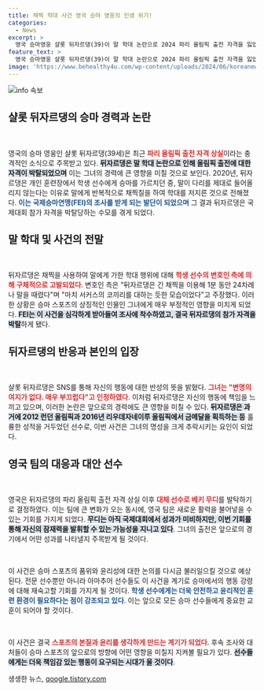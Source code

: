 ```yaml
---
title: 채찍 학대 사건 영국 승마 영웅의 인생 위기!
categories:
  - News
excerpt: >
  영국 승마영웅 샬롯 뒤자르댕(39)이 말 학대 논란으로 2024 파리 올림픽 출전 자격을 잃었다. 채찍질로 학대한 영상이 공개되며, 그녀는 부끄럽다며 사과했다. 세계적 선수의 몰락, 그 배경은?
feature_text: >
  영국 승마영웅 샬롯 뒤자르댕(39)이 말 학대 논란으로 2024 파리 올림픽 출전 자격을 잃었다. 채찍질로 학대한 영상이 공개되며, 그녀는 부끄럽다며 사과했다. 세계적 선수의 몰락, 그 배경은?
image: 'https://www.behealthy4u.com/wp-content/uploads/2024/06/koreanews.jpg'
---
```


<p><img src="https://www.behealthy4u.com/wp-content/uploads/2024/06/koreanews.jpg" alt="info 속보" /></p>

<h2 data-ke-size="size26">샬롯 뒤자르댕의 승마 경력과 논란</h2>

<p data-ke-size="size16">&nbsp;</p>

<p>영국의 승마 영웅인 샬롯 뒤자르댕(39세)은 최근 <b><span style="color: #ee2323;">파리 올림픽 출전 자격 상실</span></b>이라는 충격적인 소식으로 주목받고 있다. <b><span style="background-color: #21538527;">뒤자르댕은 말 학대 논란으로 인해 올림픽 출전에 대한 자격이 박탈되었으며</span></b> 이는 그녀의 경력에 큰 영향을 미칠 것으로 보인다. 2020년, 뒤자르댕은 개인 훈련장에서 학생 선수에게 승마를 가르치던 중, 말이 다리를 제대로 들어올리지 않는다는 이유로 말에게 반복적으로 채찍질을 하여 학대를 저지른 것으로 전해졌다. <b><span style="color: #1a5490;">이는 국제승마연맹(FEI)의 조사를 받게 되는 발단이 되었으며</span></b> 그 결과 뒤자르댕은 국제대회 참가 자격을 박탈당하는 수모를 겪게 되었다.</p>

<h2 data-ke-size="size26">말 학대 및 사건의 전말</h2>

<p data-ke-size="size16">&nbsp;</p>

<p>뒤자르댕은 채찍을 사용하여 말에게 가한 학대 행위에 대해 <b><span style="color: #ee2323;">학생 선수의 변호인 측에 의해 구체적으로 고발되었다</span></b>. 변호인 측은 "뒤자르댕은 긴 채찍을 이용해 1분 동안 24차례나 말을 때렸다"며 "마치 서커스의 코끼리를 대하는 듯한 모습이었다"고 주장했다. 이러한 상황은 승마 스포츠의 상징적인 인물인 그녀에게 매우 부정적인 영향을 미치게 되었다. <b><span style="background-color: #21538527;">FEI는 이 사건을 심각하게 받아들여 조사에 착수하였고, 결국 뒤자르댕의 참가 자격을 박탈</span></b>하게 됐다.</p>

<h2 data-ke-size="size26">뒤자르댕의 반응과 본인의 입장</h2>

<p data-ke-size="size16">&nbsp;</p>

<p>샬롯 뒤자르댕은 SNS를 통해 자신의 행동에 대한 반성의 뜻을 밝혔다. <b><span style="color: #ee2323;">그녀는 "변명의 여지가 없다. 매우 부끄럽다"고 인정하였다</span></b>. 이처럼 뒤자르댕은 자신의 행동에 책임을 느끼고 있으며, 이러한 논란은 앞으로의 경력에도 큰 영향을 미칠 수 있다. <b><span style="background-color: #21538527;">뒤자르댕은 과거에 2012 런던 올림픽과 2016년 리우데자네이루 올림픽에서 금메달을 획득하는 등</span></b> 훌륭한 성적을 거두었던 선수로, 이번 사건은 그녀의 명성을 크게 추락시키는 요인이 되었다.</p>

<h2 data-ke-size="size26">영국 팀의 대응과 대안 선수</h2>

<p data-ke-size="size16">&nbsp;</p>

<p>영국은 뒤자르댕의 파리 올림픽 출전 자격 상실 이후 <b><span style="color: #ee2323;">대체 선수로 베키 무디</span></b>를 발탁하기로 결정하였다. 이는 팀에 큰 변화가 오는 동시에, 영국 팀은 새로운 활력을 불어넣을 수 있는 기회를 가지게 되었다. <b><span style="background-color: #21538527;">무디는 아직 국제대회에서 성과가 미비하지만, 이번 기회를 통해 자신의 잠재력을 발휘할 수 있는 가능성을 지니고 있다</span></b>. 그녀의 출전은 앞으로의 경기에서 어떤 성과를 나타낼지 주목받게 될 것이다.</p>

<p data-ke-size="size16">&nbsp;</p>

<p>이 사건은 승마 스포츠의 품위와 윤리성에 대한 논의를 다시금 불러일으킬 것으로 예상된다. 전문 선수뿐만 아니라 아마추어 선수들도 이 사건을 계기로 승마에서의 행동 강령에 대해 재숙고할 기회를 가지게 될 것이다. <b><span style="color: #1a5490;">학생 선수에게는 더욱 안전하고 윤리적인 훈련 환경이 필요하다는 점이 강조되고 있다</span></b>. 이는 앞으로 모든 승마 선수들에게 중요한 교훈이 되어야 할 것이다.</p>

<p data-ke-size="size16">&nbsp;</p> 

<p>이 사건은 결국 <b><span style="color: #ee2323;">스포츠의 본질과 윤리를 생각하게 만드는 계기가 되었다</span></b>. 후속 조사와 대처들이 승마 스포츠의 앞으로의 방향에 어떤 영향을 미칠지 지켜볼 필요가 있다. <b><span style="background-color: #21538527;">선수들에게는 더욱 책임감 있는 행동이 요구되는 시대가 올 것이다</span></b>.</p>
생생한 뉴스, <a href="https://qoogle.tistory.com" rel="dofollow">qoogle.tistory.com</a>


